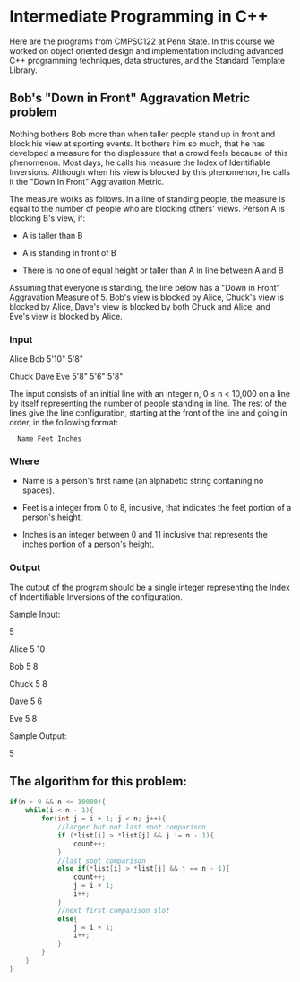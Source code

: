 # Intermediate Programming in C++

Here are the programs from CMPSC122 at Penn State. In this course we worked on object oriented design and implementation including advanced C++ programming techniques, data structures, and the Standard Template Library. 

## Bob's "Down in Front" Aggravation Metric problem

Nothing bothers Bob more than when taller people stand up in front and block his view at sporting events. It bothers him so much, that he has developed a measure for the displeasure that a crowd feels because of this phenomenon. Most days, he calls his measure the Index of Identifiable Inversions. Although when his view is blocked by this phenomenon, he calls it the "Down In Front" Aggravation Metric.

The measure works as follows. In a line of standing people, the measure is equal to the number of people who are blocking others' views. Person A is blocking B's view, if:

* A is taller than B

* A is standing in front of B

* There is no one of equal height or taller than A in line between A and B

Assuming that everyone is standing, the line below has a "Down in Front" Aggravation Measure of 5. Bob's view is blocked by Alice, Chuck's view is blocked by Alice, Dave's view is blocked by both Chuck and Alice, and Eve's view is blocked by Alice.

### Input

Alice Bob 5'10" 5'8"

Chuck Dave Eve 5'8" 5'6" 5'8"

The input consists of an initial line with an integer n, 0 ≤ n < 10,000 on a line by itself representing the number of people standing in line. The rest of the lines give the line configuration, starting at the front of the line and going in order, in the following format:

      Name Feet Inches

### Where

* Name is a person's first name (an alphabetic string containing no spaces).

* Feet is a integer from 0 to 8, inclusive, that indicates the feet portion of a person's height.

* Inches is an integer between 0 and 11 inclusive that represents the inches portion of a person's height.

### Output

The output of the program should be a single integer representing the Index of Indentifiable Inversions of the configuration.

Sample Input:

5

Alice 5 10

Bob 5 8

Chuck 5 8

Dave 5 6

Eve 5 8

Sample Output:

5


## The algorithm for this problem: 

```C++
if(n > 0 && n <= 10000){
    while(i < n - 1){
        for(int j = i + 1; j < n; j++){
            //larger but not last spot comparison
            if (*list[i] > *list[j] && j != n - 1){
                count++;
            }
            //last spot comparison
            else if(*list[i] > *list[j] && j == n - 1){
                count++;
                j = i + 1;
                i++;
            }
            //next first comparison slot
            else{
                j = i + 1;
                i++;
            }
        }
    }
}
```
